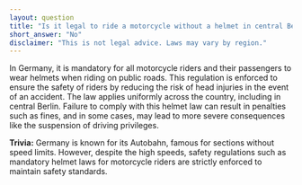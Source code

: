 ```yaml
---
layout: question
title: "Is it legal to ride a motorcycle without a helmet in central Berlin, Germany?"
short_answer: "No"
disclaimer: "This is not legal advice. Laws may vary by region."
---
```


In Germany, it is mandatory for all motorcycle riders and their passengers to wear helmets when riding on public roads. This regulation is enforced to ensure the safety of riders by reducing the risk of head injuries in the event of an accident. The law applies uniformly across the country, including in central Berlin. Failure to comply with this helmet law can result in penalties such as fines, and in some cases, may lead to more severe consequences like the suspension of driving privileges.

**Trivia:** Germany is known for its Autobahn, famous for sections without speed limits. However, despite the high speeds, safety regulations such as mandatory helmet laws for motorcycle riders are strictly enforced to maintain safety standards.
